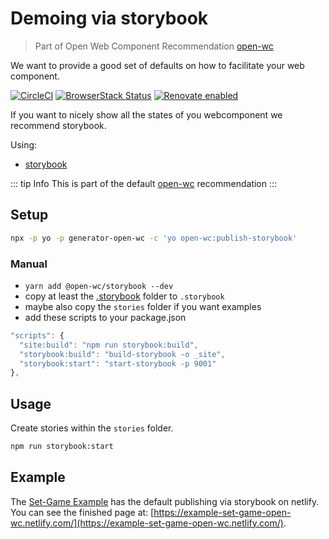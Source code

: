 # Demoing via storybook

> Part of Open Web Component Recommendation [open-wc](https://github.com/open-wc/open-wc/)

We want to provide a good set of defaults on how to facilitate your web component.

[![CircleCI](https://circleci.com/gh/open-wc/open-wc.svg?style=shield)](https://circleci.com/gh/open-wc/open-wc)
[![BrowserStack Status](https://www.browserstack.com/automate/badge.svg?badge_key=M2UrSFVRang2OWNuZXlWSlhVc3FUVlJtTDkxMnp6eGFDb2pNakl4bGxnbz0tLUE5RjhCU0NUT1ZWa0NuQ3MySFFWWnc9PQ==--86f7fac07cdbd01dd2b26ae84dc6c8ca49e45b50)](https://www.browserstack.com/automate/public-build/M2UrSFVRang2OWNuZXlWSlhVc3FUVlJtTDkxMnp6eGFDb2pNakl4bGxnbz0tLUE5RjhCU0NUT1ZWa0NuQ3MySFFWWnc9PQ==--86f7fac07cdbd01dd2b26ae84dc6c8ca49e45b50)
[![Renovate enabled](https://img.shields.io/badge/renovate-enabled-brightgreen.svg)](https://renovatebot.com/)

If you want to nicely show all the states of you webcomponent we recommend storybook.

Using:
- [storybook](https://storybook.js.org/)

::: tip Info
This is part of the default [open-wc](https://open-wc.org/) recommendation
:::

## Setup
```bash
npx -p yo -p generator-open-wc -c 'yo open-wc:publish-storybook'
```

### Manual
- `yarn add @open-wc/storybook --dev`
- copy at least the [.storybook](https://github.com/open-wc/open-wc/tree/master/packages/generator-open-wc/generators/publish-storybook/templates/static) folder to `.storybook`
- maybe also copy the `stories` folder if you want examples
- add these scripts to your package.json
```js
"scripts": {
  "site:build": "npm run storybook:build",
  "storybook:build": "build-storybook -o _site",
  "storybook:start": "start-storybook -p 9001"
},
```

## Usage

Create stories within the `stories` folder.

```bash
npm run storybook:start
```

## Example
The [Set-Game Example](https://github.com/open-wc/example-vanilla-set-game/) has the default publishing via storybook on netlify.
You can see the finished page at: [https://example-set-game-open-wc.netlify.com/](https://example-set-game-open-wc.netlify.com/).
